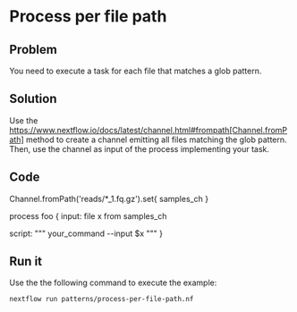 # Process per file path  

## Problem 

You need to execute a task for each file that matches a glob pattern. 

## Solution

Use the https://www.nextflow.io/docs/latest/channel.html#frompath[Channel.fromPath] method to create a channel emitting all files matching the glob pattern. Then, use the channel as input of the process implementing your task. 


## Code 

Channel.fromPath('reads/*_1.fq.gz').set{ samples_ch }

process foo {
  input:
  file x from samples_ch
  
  script:
  """
  your_command --input $x
  """
}



## Run it 

Use the the following command to execute the example:

    nextflow run patterns/process-per-file-path.nf

